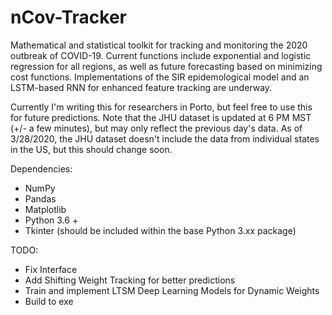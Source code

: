 # nCov-Tracker

Mathematical and statistical toolkit for tracking and monitoring the 2020 outbreak of COVID-19. Current functions include exponential and logistic regression for all regions, as well as future forecasting based on minimizing cost functions. Implementations of the SIR epidemological model and an LSTM-based RNN for enhanced feature tracking are underway. 

Currently I'm writing this for researchers in Porto, but feel free to use this for future predictions. Note that the JHU dataset is updated at 6 PM MST (+/- a few minutes), but may only reflect the previous day's data. As of 3/28/2020, the JHU dataset doesn't include the data from individual states in the US, but this should change soon.

Dependencies:
- NumPy
- Pandas
- Matplotlib
- Python 3.6 +
- Tkinter (should be included within the base Python 3.xx package)

TODO:
- Fix Interface
- Add Shifting Weight Tracking for better predictions
- Train and implement LTSM Deep Learning Models for Dynamic Weights
- Build to exe
